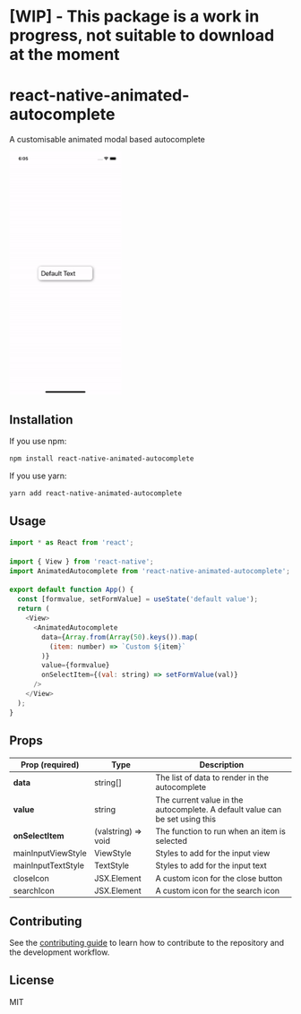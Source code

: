 # [WIP] - This package is a work in progress, not suitable to download at the moment

# react-native-animated-autocomplete

A customisable animated modal based autocomplete

<img src="example_usage.gif" width="200"/>

## Installation

If you use npm:

```sh
npm install react-native-animated-autocomplete

```

If you use yarn:

```
yarn add react-native-animated-autocomplete
```

## Usage

```js
import * as React from 'react';

import { View } from 'react-native';
import AnimatedAutocomplete from 'react-native-animated-autocomplete';

export default function App() {
  const [formvalue, setFormValue] = useState('default value');
  return (
    <View>
      <AnimatedAutocomplete
        data={Array.from(Array(50).keys()).map(
          (item: number) => `Custom ${item}`
        )}
        value={formvalue}
        onSelectItem={(val: string) => setFormValue(val)}
      />
    </View>
  );
}
```

## Props

| Prop (**required**) | Type                | Description                                                                  |
| ------------------- | ------------------- | ---------------------------------------------------------------------------- |
| **data**            | string[]            | The list of data to render in the autocomplete                               |
| **value**           | string              | The current value in the autocomplete. A default value can be set using this |
| **onSelectItem**    | (valstring) => void | The function to run when an item is selected                                 |
| mainInputViewStyle  | ViewStyle           | Styles to add for the input view                                             |
| mainInputTextStyle  | TextStyle           | Styles to add for the input text                                             |
| closeIcon           | JSX.Element         | A custom icon for the close button                                           |
| searchIcon          | JSX.Element         | A custom icon for the search icon                                            |

## Contributing

See the [contributing guide](CONTRIBUTING.md) to learn how to contribute to the repository and the development workflow.

## License

MIT
